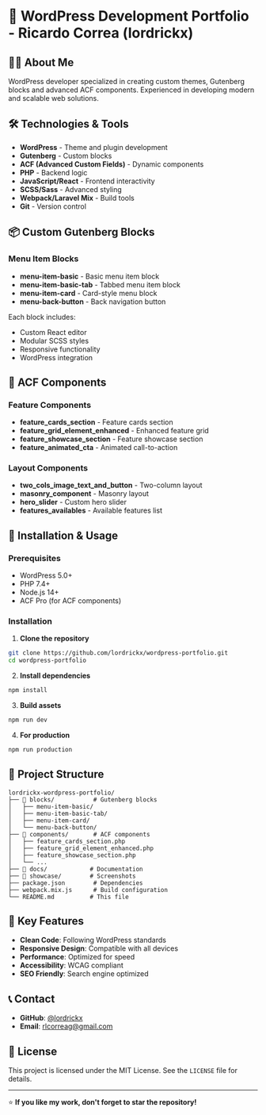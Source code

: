 # 🚀 WordPress Development Portfolio - Ricardo Correa (lordrickx)

## 👨‍💻 About Me

WordPress developer specialized in creating custom themes, Gutenberg blocks and advanced ACF components. Experienced in developing modern and scalable web solutions.

## 🛠️ Technologies & Tools

- **WordPress** - Theme and plugin development
- **Gutenberg** - Custom blocks
- **ACF (Advanced Custom Fields)** - Dynamic components
- **PHP** - Backend logic
- **JavaScript/React** - Frontend interactivity
- **SCSS/Sass** - Advanced styling
- **Webpack/Laravel Mix** - Build tools
- **Git** - Version control

## 📦 Custom Gutenberg Blocks

### Menu Item Blocks
- **menu-item-basic** - Basic menu item block
- **menu-item-basic-tab** - Tabbed menu item block
- **menu-item-card** - Card-style menu block
- **menu-back-button** - Back navigation button

Each block includes:
- Custom React editor
- Modular SCSS styles
- Responsive functionality
- WordPress integration

## 🎨 ACF Components

### Feature Components
- **feature_cards_section** - Feature cards section
- **feature_grid_element_enhanced** - Enhanced feature grid
- **feature_showcase_section** - Feature showcase section
- **feature_animated_cta** - Animated call-to-action

### Layout Components
- **two_cols_image_text_and_button** - Two-column layout
- **masonry_component** - Masonry layout
- **hero_slider** - Custom hero slider
- **features_availables** - Available features list

## 🚀 Installation & Usage

### Prerequisites
- WordPress 5.0+
- PHP 7.4+
- Node.js 14+
- ACF Pro (for ACF components)

### Installation

1. **Clone the repository**
```bash
git clone https://github.com/lordrickx/wordpress-portfolio.git
cd wordpress-portfolio
```

2. **Install dependencies**
```bash
npm install
```

3. **Build assets**
```bash
npm run dev
```

4. **For production**
```bash
npm run production
```

## 📁 Project Structure

```
lordrickx-wordpress-portfolio/
├── 📁 blocks/           # Gutenberg blocks
│   ├── menu-item-basic/
│   ├── menu-item-basic-tab/
│   ├── menu-item-card/
│   └── menu-back-button/
├── 📁 components/       # ACF components
│   ├── feature_cards_section.php
│   ├── feature_grid_element_enhanced.php
│   ├── feature_showcase_section.php
│   └── ...
├── 📁 docs/            # Documentation
├── 📁 showcase/        # Screenshots
├── package.json        # Dependencies
├── webpack.mix.js      # Build configuration
└── README.md          # This file
```

## 🎯 Key Features

- **Clean Code**: Following WordPress standards
- **Responsive Design**: Compatible with all devices
- **Performance**: Optimized for speed
- **Accessibility**: WCAG compliant
- **SEO Friendly**: Search engine optimized

## 📞 Contact

- **GitHub**: [@lordrickx](https://github.com/lordrickx)
- **Email**: rlcorreag@gmail.com

## 📄 License

This project is licensed under the MIT License. See the `LICENSE` file for details.

---

⭐ **If you like my work, don't forget to star the repository!** 
